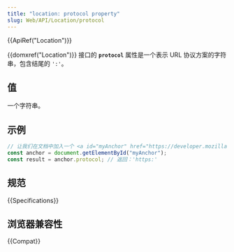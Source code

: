 ```yaml
---
title: "location: protocol property"
slug: Web/API/Location/protocol
---
```


{{ApiRef("Location")}}

{{domxref("Location")}} 接口的 **`protocol`** 属性是一个表示 URL 协议方案的字符串，包含结尾的 `':'`。

## 值

一个字符串。

## 示例

```js
// 让我们在文档中加入一个 <a id="myAnchor" href="https://developer.mozilla.org/zh-CN/Location.protocol"> 元素
const anchor = document.getElementById("myAnchor");
const result = anchor.protocol; // 返回：'https:'
```

## 规范

{{Specifications}}

## 浏览器兼容性

{{Compat}}
